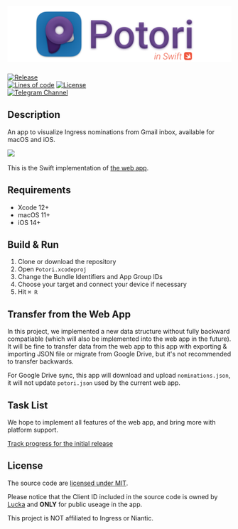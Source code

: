 # ![](./Readme/title.png)

[![Release](https://img.shields.io/github/v/release/lucka-me/potori-swift)](https://github.com/lucka-me/potori-swift/releases/latest "Last release")  
[![Lines of code](https://img.shields.io/tokei/lines/github/lucka-me/potori-swift)](# "Repository")
[![License](https://img.shields.io/github/license/lucka-me/potori-swift)](./LICENSE "License")  
[![Telegram Channel](https://img.shields.io/badge/telegram-channel-37aee2?logo=telegram)](https://t.me/potori "Telegram Channel")

## Description

An app to visualize Ingress nominations from Gmail inbox, available for macOS and iOS.

[![](https://tools.applemediaservices.com/api/badges/download-on-the-app-store/black/en-us)](https://apps.apple.com/app/potori-nomination-manager/id1552339183)

This is the Swift implementation of [the web app](https://github.com/lucka-me/potori).

## Requirements
- Xcode 12+
- macOS 11+
- iOS 14+

## Build & Run

1. Clone or download the repository
2. Open `Potori.xcodeproj`
3. Change the Bundle Identifiers and App Group IDs
4. Choose your target and connect your device if necessary
5. Hit `⌘ R`

## Transfer from the Web App
In this project, we implemented a new data structure without fully backward compatiable (which will also be implemented into the web app in the future). It will be fine to transfer data from the web app to this app with exporting & importing JSON file or migrate from Google Drive, but it's not recommended to transfer backwards.

For Google Drive sync, this app will download and upload `nominations.json`, it will not update `potori.json` used by the current web app.

## Task List
We hope to implement all features of the web app, and bring more with platform support.

[Track progress for the initial release](https://github.com/lucka-me/potori-swift/projects/1)

## License
The source code are [licensed under MIT](./LICENSE).

Please notice that the Client ID included in the source code is owned by [Lucka](https://github.com/lucka-me) and **ONLY** for public useage in the app.

This project is NOT affiliated to Ingress or Niantic.
